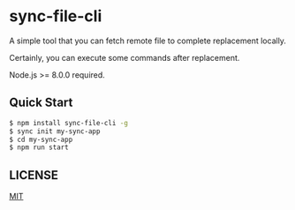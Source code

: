 # sync-file-cli

A simple tool that you can fetch remote file to complete replacement locally. 

Certainly, you can execute some commands after replacement.

Node.js >= 8.0.0 required.

## Quick Start

```bash
$ npm install sync-file-cli -g
$ sync init my-sync-app
$ cd my-sync-app
$ npm run start
```

## LICENSE

[MIT](LICENSE)
